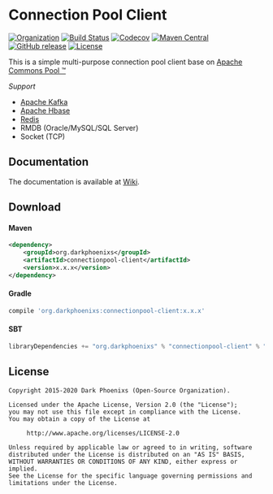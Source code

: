# Connection Pool Client

[![Organization](https://img.shields.io/badge/org-%20DarkPhoenixs-yellow.svg)](http://www.darkphoenixs.org)
[![Build Status](https://travis-ci.org/DarkPhoenixs/connection-pool-client.svg?branch=master)](https://travis-ci.org/DarkPhoenixs/connection-pool-client)
[![Codecov](https://codecov.io/gh/darkphoenixs/connection-pool-client/branch/master/graph/badge.svg)](https://codecov.io/gh/DarkPhoenixs/connection-pool-client)
[![Maven Central](https://maven-badges.herokuapp.com/maven-central/org.darkphoenixs/connectionpool-client/badge.svg)](https://maven-badges.herokuapp.com/maven-central/org.darkphoenixs/connectionpool-client/)
[![GitHub release](https://img.shields.io/github/release/DarkPhoenixs/connection-pool-client.svg)](https://github.com/DarkPhoenixs/connection-pool-client/releases)
[![License](https://img.shields.io/badge/license-%20Apache%202-4EB1BA.svg)](https://www.apache.org/licenses/LICENSE-2.0.html)


  This is a simple multi-purpose connection pool client base on [Apache Commons Pool ™](http://commons.apache.org/proper/commons-pool/)
  
  _Support_
  * [Apache Kafka](http://kafka.apache.org/)
  * [Apache Hbase](http://hbase.apache.org/)
  * [Redis](http://redis.io/)
  * RMDB (Oracle/MySQL/SQL Server)
  * Socket (TCP)

## Documentation

The documentation is available at [Wiki](https://github.com/DarkPhoenixs/connection-pool-client/wiki).

## Download

#### Maven

```xml
<dependency>
	<groupId>org.darkphoenixs</groupId>
	<artifactId>connectionpool-client</artifactId>
	<version>x.x.x</version>
</dependency>
```

#### Gradle

```groovy
compile 'org.darkphoenixs:connectionpool-client:x.x.x'
```

#### SBT

```scala
libraryDependencies += "org.darkphoenixs" % "connectionpool-client" % "x.x.x"
```

## License

```
Copyright 2015-2020 Dark Phoenixs (Open-Source Organization).

Licensed under the Apache License, Version 2.0 (the "License");
you may not use this file except in compliance with the License.
You may obtain a copy of the License at

     http://www.apache.org/licenses/LICENSE-2.0

Unless required by applicable law or agreed to in writing, software
distributed under the License is distributed on an "AS IS" BASIS,
WITHOUT WARRANTIES OR CONDITIONS OF ANY KIND, either express or implied.
See the License for the specific language governing permissions and
limitations under the License.
```
